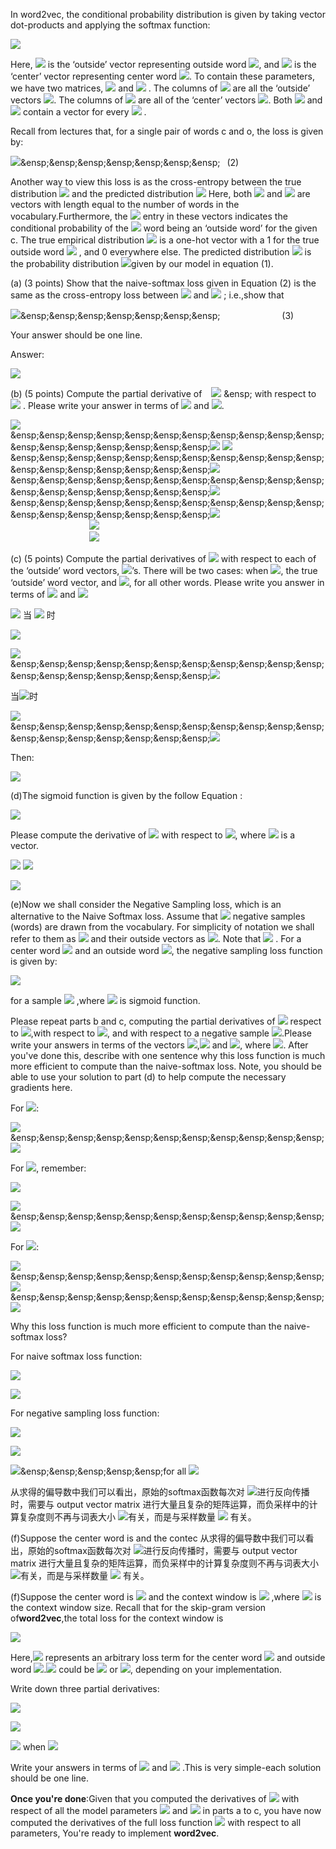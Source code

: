 In word2vec, the conditional probability distribution is given by taking vector dot-products and applying
the softmax function:

![](https://latex.codecogs.com/png.image?\dpi{110}%20P(O=o|C%20=%20c)=\frac{exp(u^T_0v_0)}{\sum_{w\in%20Vocab}exp(u_w^Tv_c)})   

Here,  ![](https://latex.codecogs.com/png.image?\dpi{110}%20u_0) is the ‘outside’ vector representing outside word ![](https://latex.codecogs.com/png.image?\dpi{110}%20o), and ![](https://latex.codecogs.com/png.image?\dpi{110}%20v_c) is the ‘center’ vector representing center word ![](https://latex.codecogs.com/png.image?\dpi{110}%20c). To contain these parameters, we have two matrices, ![](https://latex.codecogs.com/png.image?\dpi{110}%20U) and ![](https://latex.codecogs.com/png.image?\dpi{110}%20V) . The columns of ![](https://latex.codecogs.com/png.image?\dpi{110}%20U) are all the ‘outside’ vectors ![](https://latex.codecogs.com/png.image?\dpi{110}%20u_w). The columns of ![](https://latex.codecogs.com/png.image?\dpi{110}%20V) are all of the ‘center’ vectors ![](https://latex.codecogs.com/png.image?\dpi{110}%20v_w). Both ![](https://latex.codecogs.com/png.image?\dpi{110}%20U) and ![](https://latex.codecogs.com/png.image?\dpi{110}%20V) contain a vector for every
![](https://latex.codecogs.com/png.image?\dpi{110}%20w%20\in%20Vocabulary) .   

Recall from lectures that, for a single pair of words c and o, the loss is given by:  

![](https://latex.codecogs.com/png.image?\dpi{110}%20J_{naive-softmax}(v_c,o,U)=-logP(O=o|C=c))&ensp;&ensp;&ensp;&ensp;&ensp;&ensp;&ensp;&ensp;  (2)  

Another way to view this loss is as the cross-entropy between the true distribution ![](https://latex.codecogs.com/png.image?\dpi{110}%20y) and the predicted
distribution ![](https://latex.codecogs.com/png.image?\dpi{110}%20\hat{y}) Here, both ![](https://latex.codecogs.com/png.image?\dpi{110}%20y) and ![](https://latex.codecogs.com/png.image?\dpi{110}%20\hat{y}) are vectors with length equal to the number of words in the vocabulary.Furthermore, the ![](https://latex.codecogs.com/png.image?\dpi{110}%20k^{th}) entry in these vectors indicates the conditional probability of the ![](https://latex.codecogs.com/png.image?\dpi{110}%20k^{th}) word being an ‘outside word’ for the given c. The true empirical distribution ![](https://latex.codecogs.com/png.image?\dpi{110}%20y) is a one-hot vector with a 1 for the true outside word ![](https://latex.codecogs.com/png.image?\dpi{110}%20o) , and 0 everywhere else. The predicted distribution ![](https://latex.codecogs.com/png.image?\dpi{110}%20\hat{y}) is the probability distribution  ![](https://latex.codecogs.com/png.image?\dpi{110}%20P(O|C=c))given by our model in equation (1).  

(a) (3 points) Show that the naive-softmax loss given in Equation (2) is the same as the cross-entropy loss
between ![](https://latex.codecogs.com/png.image?\dpi{110}%20y) and ![](https://latex.codecogs.com/png.image?\dpi{110}%20\hat{y}) ; i.e.,show that 

![](https://latex.codecogs.com/png.image?\dpi{110}%20-\sum_{w%20\in{Vocab}}y_w%20log(\hat{y}_w)=-log(\hat{y_o}))&ensp;&ensp;&ensp;&ensp;&ensp;&ensp;&ensp;&ensp; &ensp;&ensp;&ensp;&ensp; &ensp;&ensp;&ensp;&ensp;&ensp;&ensp;&ensp;&ensp;(3)   

Your answer should be one line.  

Answer:  

![](https://latex.codecogs.com/png.image?\dpi{110}%20-\sum_{w%20\in{Vocab}}y_w%20log(\hat{y}_w)=-y_olog(\hat{y_o})-\sum_{w%20\in%20Vocab,w\neq%20o}y_wlog(\hat{y_w})=-log(\hat{y_o}))
 
(b) (5 points) Compute the partial derivative of &ensp; ![](https://latex.codecogs.com/png.image?\dpi{110}%20J_{naive-softmax}(v_c,%20o,%20U)) &ensp; with respect to ![](https://latex.codecogs.com/png.image?\dpi{110}%20v_c) . Please write your answer in terms of ![](https://latex.codecogs.com/png.image?\dpi{110}%20y,\hat{y}) and ![](https://latex.codecogs.com/png.image?\dpi{110}%20v_c).  

![](https://latex.codecogs.com/png.image?\dpi{110}%20J_{naive-softmax}(v_c,o,U)=-log(P(O=o|C=c)))      
&ensp;&ensp;&ensp;&ensp;&ensp;&ensp;&ensp;&ensp;&ensp;&ensp;&ensp;&ensp;&ensp;&ensp;&ensp;&ensp;&ensp;&ensp;![](https://latex.codecogs.com/png.image?\dpi{110}%20=-log(\frac{exp(u_o^Tv_c)}{\sum_{w\in%20Vocab}exp(u_w^Tv_c)})=-u_o^Tv_c+log(\sum_{w\in%20Vocab}exp(u_w^T%20v_c)))
![](https://latex.codecogs.com/png.image?\dpi{110}%20\frac{\partial%20J_{naive-softmax(v_c,o,U)}}{\partial%20v_c}=-u_o+\frac{\partial%20(log(\sum_{w\in%20Vocab}exp(u_w^T%20v_c)))}{\partial%20v_c})     
&ensp;&ensp;&ensp;&ensp;&ensp;&ensp;&ensp;&ensp;&ensp;&ensp;&ensp;&ensp;&ensp;&ensp;&ensp;&ensp;&ensp;&ensp;![](https://latex.codecogs.com/png.image?\dpi{110}%20=u_o+\frac{1}{\sum_{w\in%20Vocab}exp(u_w^Tv_c)}\sum_{w\in%20Vocab}\frac{\partial%20(exp(u_w^T%20v_c))}{\partial%20v_c})        
&ensp;&ensp;&ensp;&ensp;&ensp;&ensp;&ensp;&ensp;&ensp;&ensp;&ensp;&ensp;&ensp;&ensp;&ensp;&ensp;&ensp;&ensp;![](https://latex.codecogs.com/png.image?\dpi{110}%20=-u_o+\frac{1}{\sum_{w\in%20Vocab}exp(u_w^T%20v_c)}\sum_{w\in%20Vocab}exp(u_w^T%20v_c)u_w)      
&ensp;&ensp;&ensp;&ensp;&ensp;&ensp;&ensp;&ensp;&ensp;&ensp;&ensp;&ensp;&ensp;&ensp;&ensp;&ensp;&ensp;&ensp;![](https://latex.codecogs.com/png.image?\dpi{110}%20=-u_o+\sum_{w\in%20Vocab}P(O=w|C=c)u_w)       
&ensp;&ensp;&ensp;&ensp;&ensp;&ensp;&ensp;&ensp;&ensp;&ensp;&ensp;&ensp;&ensp;&ensp;&ensp;&ensp;&ensp;&ensp;![](https://latex.codecogs.com/png.image?\dpi{110}%20=-u_o+\sum_{w\in%20Vocab}\hat{y_w}u_w)   
&ensp;&ensp;&ensp;&ensp;&ensp;&ensp;&ensp;&ensp;&ensp;&ensp;&ensp;&ensp;&ensp;&ensp;&ensp;&ensp;&ensp;&ensp;![](https://latex.codecogs.com/png.image?\dpi{110}%20U(\hat{y}-y))

(c) (5 points) Compute the partial derivatives of ![](https://latex.codecogs.com/png.image?\dpi{110}%20J_{naive-softmax}(v_c,%20o,%20U)) with respect to each of the ‘outside’ word vectors, ![](https://latex.codecogs.com/png.image?\dpi{110}%20u_w)’s. There will be two cases: when ![](https://latex.codecogs.com/png.image?\dpi{110}%20w=o), the true ‘outside’ word vector, and ![](https://latex.codecogs.com/png.image?\dpi{110}%20w\neq%20o), for all other words. Please write you answer in terms of ![](https://latex.codecogs.com/png.image?\dpi{110}%20y,\hat{y}) and ![](https://latex.codecogs.com/png.image?\dpi{110}%20U)

![](https://latex.codecogs.com/png.image?\dpi{110}%20\frac{\partial%20J(v_c,o,U)}{\partial%20u_w}==\frac{\partial%20u_o^Tv_c}{\partial%20u_w}+\frac{\partial%20(log\sum_{w\in%20Vocab}exp(u_w^Tv_c))}{\partial%20u_w})   
当 ![](https://latex.codecogs.com/png.image?\dpi{110}%20w\neq%20o) 时   

![](https://latex.codecogs.com/png.image?\dpi{110}%20-\frac{\partial%20u_o^Tv_c}{\partial%20u_w}=0)    

![](https://latex.codecogs.com/png.image?\dpi{110}%20\therefore%20\frac{\partial%20J}{\partial%20u_w}=\frac{\partial%20(log\sum_{w%20\in%20Vocab}exp(u_w^Tv_c))}{\partial%20u_w}=\frac{1}{\sum_{w%20\in%20Vocab}exp(u_w^Tv_c)}\sum_{w%20\in%20Vocab}exp(u_w^Tv_c)v_c)    
&ensp;&ensp;&ensp;&ensp;&ensp;&ensp;&ensp;&ensp;&ensp;&ensp;&ensp;&ensp;&ensp;&ensp;&ensp;&ensp;&ensp;&ensp;![](https://latex.codecogs.com/png.image?\dpi{110}%200+p(O=w|C=c)v_c=\hat{y_w}v_c)

当![](https://latex.codecogs.com/png.image?\dpi{110}%20w=o)时  

![](https://latex.codecogs.com/png.image?\dpi{110}%20\frac{\partial%20J(v_c,o,U)}{\partial%20u_w}=-v_c+p(O=o|C=c)v_c)    
&ensp;&ensp;&ensp;&ensp;&ensp;&ensp;&ensp;&ensp;&ensp;&ensp;&ensp;&ensp;&ensp;&ensp;&ensp;&ensp;&ensp;&ensp;![](https://latex.codecogs.com/png.image?\dpi{110}%20=\hat{y_w}v_c-v_c=(\hat{y_w}-1)v_c)

Then:

![](https://latex.codecogs.com/png.image?\dpi{110}%20\frac{\partial%20J(v_c,o,%20U)}{\partial%20U}=v_c(\hat{y}-y)^T)

(d)The sigmoid function is given by the follow Equation :

![](https://latex.codecogs.com/png.image?\dpi{110}%20\sigma(x)=\frac{1}{1+e^{-x}}=\frac{e^x}{e^x+1})

Please compute the derivative of ![](https://latex.codecogs.com/png.image?\dpi{110}%20\sigma(x)) with respect to ![](https://latex.codecogs.com/png.image?\dpi{110}%20x), where ![](https://latex.codecogs.com/png.image?\dpi{110}%20x) is a vector.     

![](https://latex.codecogs.com/png.image?\dpi{110}%20\frac{\partial%20\sigma{(x_i)}}{\partial%20x_i}=\frac{1}{(1+exp(-x_i))^2}exp(-x_i)=\sigma(x_i)(1-\sigma(x_i)))   
![](https://latex.codecogs.com/png.image?\dpi{110}%20\frac{\partial%20\sigma{(x)}}{\partial%20x}=\begin{bmatrix}\frac{\partial%20\sigma(x_j)}{\partial%20x_i}\end{bmatrix}_{d\times%20d})        

![](https://latex.codecogs.com/png.image?\dpi{110}%20=\begin{bmatrix}\sigma%27{(x_1)}%20&%200%20&%20\cdots%20%20&%200%20\\%200&%20\sigma%27{(x_2)}%20&%20\cdots%20%20&%200%20\\%20\vdots%20&%20\vdots%20&%20\vdots%20%20&%20\vdots%20%20\\%200&%200%20&%20\cdots%20%20&%20\sigma%27{(x_d)}%20\\\end{bmatrix}%20=diag(\sigma%27(x)))

(e)Now we shall consider the Negative Sampling loss, which is an alternative to the Naive Softmax loss. Assume that ![](https://latex.codecogs.com/png.image?\dpi{110}%20K) negative samples (words) are drawn from the vocabulary. For simplicity of notation we shall refer to them as ![](https://latex.codecogs.com/png.image?\dpi{110}%20w_1,w_2,...,w_K) and their outside vectors as ![](https://latex.codecogs.com/png.image?\dpi{110}%20u_1,...,u_K). Note that ![](https://latex.codecogs.com/png.image?\dpi{110}%20o%20\notin%20\{w_1,...,w_K%20\}) . For a center word ![](https://latex.codecogs.com/png.image?\dpi{110}%20c) and an outside word ![](https://latex.codecogs.com/png.image?\dpi{110}%20o), the negative sampling loss function is given by:  

![](https://latex.codecogs.com/png.image?\dpi{110}%20J_{neg-sample}(v_c,o,U)=-log(\sigma(u_o^Tv_c))-\sum_{k=1}^Klog(\sigma(-u_k^Tv_c)))    

for a sample  ![](https://latex.codecogs.com/png.image?\dpi{110}%20w_1,w_2,...,w_K) ,where ![](https://latex.codecogs.com/png.image?\dpi{110}%20\sigma(\cdot)) is sigmoid function.

Please repeat parts b and c, computing the partial derivatives of ![](https://latex.codecogs.com/png.image?\dpi{110}%20J_{neg-sample}) respect to ![](https://latex.codecogs.com/png.image?\dpi{110}%20v_c),with respect to ![](https://latex.codecogs.com/png.image?\dpi{110}%20u_o), and with respect to a negative sample ![](https://latex.codecogs.com/png.image?\dpi{110}%20u_k).Please write your answers in terms of the vectors ![](https://latex.codecogs.com/png.image?\dpi{110}%20u_o),![](https://latex.codecogs.com/png.image?\dpi{110}%20v_c) and ![](https://latex.codecogs.com/png.image?\dpi{110}%20u_k), where ![](https://latex.codecogs.com/png.image?\dpi{110}%20k%20\in%20[1,K]). After you've done this, describe with one sentence why this loss function is much more efficient to compute than the naive-softmax loss. Note, you should be able to use your solution to part (d) to help compute the necessary gradients here.

For ![](https://latex.codecogs.com/png.image?\dpi{110}%20v_c):

![](https://latex.codecogs.com/png.image?\dpi{110}%20\frac{\partial%20J_{neg-sample}}{\partial%20v_c}=(\sigma(u_o^Tv_c)-1)u_o+\sum_{k=1}^{K}(1-\sigma(-u_k^Tv_c))u_k)     
&ensp;&ensp;&ensp;&ensp;&ensp;&ensp;&ensp;&ensp;&ensp;&ensp;&ensp;![](https://latex.codecogs.com/png.image?\dpi{110}%20=(\sigma(u_o^Tv_c)-1)u_o+\sum_{k=1}^K\sigma(u_k^Tv_c)u_k)

For ![](https://latex.codecogs.com/png.image?\dpi{110}%20u_o), remember:     

![](https://latex.codecogs.com/png.image?\dpi{110}%20o%20\notin%20\{w_1,...,w_K%20\})

![](https://latex.codecogs.com/png.image?\dpi{110}%20\frac{\partial%20J_{neg-sample}}{\partial%20u_o}=-\frac{1}{\sigma(u_o^Tv_c)}\cdot%20\sigma(u_o^Tv_c)(1-\sigma(u_o^Tv_c))v_c)      
&ensp;&ensp;&ensp;&ensp;&ensp;&ensp;&ensp;&ensp;&ensp;&ensp;&ensp;![](https://latex.codecogs.com/png.image?\dpi{110}%20=(\sigma(u_o^Tv_c)-1)v_c)   

For ![](https://latex.codecogs.com/png.image?\dpi{110}%20u_k):

![](https://latex.codecogs.com/png.image?\dpi{110}%20\frac{\partial%20J_{neg-sample}}{\partial%20u_o}=-\frac{1}{\sigma(-u_k^Tv_c)}\cdot%20\[\sigma(-u_k^Tv_c)(1-\sigma(-u_k^Tv_c))%20\](-v_c))     
&ensp;&ensp;&ensp;&ensp;&ensp;&ensp;&ensp;&ensp;&ensp;&ensp;&ensp;![](https://latex.codecogs.com/png.image?\dpi{110}%20=(1-\sigma(-u_k^Tv_c))v_c)     
&ensp;&ensp;&ensp;&ensp;&ensp;&ensp;&ensp;&ensp;&ensp;&ensp;&ensp;![](https://latex.codecogs.com/png.image?\dpi{110}%20=\sigma(u_k^Tv_c)v_c)    

Why this loss function is much more efficient to compute than the naive-softmax loss?

For naive softmax loss function:

![](https://latex.codecogs.com/png.image?\dpi{110}%20\frac{\partial%20J(v_c,o,U)}{\partial%20v_c}=U(\hat{y}-y))

![](https://latex.codecogs.com/png.image?\dpi{110}%20\frac{\partial%20J(v_c,o,U)}{\partial%20U}=v_c(\hat{y}-y)^T)

For negative sampling loss function:

![](https://latex.codecogs.com/png.image?\dpi{110}%20\frac{\partial%20J}{\partial%20v_c}=\sigma(-u_o^Tv_c)u_o+\sum_{k=1}^{K}\sigma(u_k^Tv_c)u_k)

![](https://latex.codecogs.com/png.image?\dpi{110}%20\frac{\partial%20J}{\partial%20u_o}=\sigma(-u_o^Tv_c)v_c=(\sigma(u_o^Tv_c)-1)v_c)

![](https://latex.codecogs.com/png.image?\dpi{110}%20\frac{\partial%20J}{\partial%20u_k}=\sigma(u_k^Tv_c)v_c)&ensp;&ensp;&ensp;&ensp;&ensp;for all ![](https://latex.codecogs.com/png.image?\dpi{110}%20k=1,2,...,K)

从求得的偏导数中我们可以看出，原始的softmax函数每次对 ![](https://latex.codecogs.com/png.image?\dpi{110}%20v_c)进行反向传播时，需要与 output vector matrix 进行大量且复杂的矩阵运算，而负采样中的计算复杂度则不再与词表大小 ![](https://latex.codecogs.com/png.image?\dpi{110}%20V)有关，而是与采样数量 ![](https://latex.codecogs.com/png.image?\dpi{110}%20K) 有关。  

(f)Suppose the center word is![]() and the contec
从求得的偏导数中我们可以看出，原始的softmax函数每次对 ![](https://latex.codecogs.com/png.image?\dpi{110}%20v_c)进行反向传播时，需要与 output vector matrix 进行大量且复杂的矩阵运算，而负采样中的计算复杂度则不再与词表大小 ![](https://latex.codecogs.com/png.image?\dpi{110}%20V)有关，而是与采样数量 ![](https://latex.codecogs.com/png.image?\dpi{110}%20K) 有关。 

(f)Suppose the center word is ![](https://latex.codecogs.com/png.image?\dpi{110}%20c=w_t) and the context window is ![](https://latex.codecogs.com/png.image?\dpi{110}%20\[%20w_{t-m},...,w_{t-1},w_t,w_{t+1},...,w_{t+m}\]) ,where ![](https://latex.codecogs.com/png.image?\dpi{110}%20m) is the context window size. Recall that for the skip-gram version of**word2vec**,the total loss for the context window is 

![](https://latex.codecogs.com/png.image?\dpi{110}%20J_{skip-gram}(v_c,w_{t-m},...,w_{t+m},U)=\sum_{-m\leq%20j\leq%20m%20\%20j\neq%20o}J(v_c,w_{t+j},U))    

Here,![](https://latex.codecogs.com/png.image?\dpi{110}%20J(v_c,w_{t+j},U)) represents an arbitrary loss term for the center word ![](https://latex.codecogs.com/png.image?\dpi{110}%20c=w_t) and outside word ![](https://latex.codecogs.com/png.image?\dpi{110}%20w_{t+j}).![](https://latex.codecogs.com/png.image?\dpi{110}%20J(v_c,w_{t+j},U)) could be ![](https://latex.codecogs.com/png.image?\dpi{110}%20J_{naive-softmax}(v_c,w_{t+j},U)) or ![](https://latex.codecogs.com/png.image?\dpi{110}%20J_{neg-softmax}(v_c,w_{t+j},U)), depending on your implementation.   

Write down three partial derivatives:

![](https://latex.codecogs.com/png.image?\dpi{110}%20\partial%20J_{skip-gram}(v_c,w_{t-m},...,w_{t+m},U)/\partial%20U)

![](https://latex.codecogs.com/png.image?\dpi{110}%20\partial%20J_{skip-gram}(v_c,w_{t-m},...,w_{t+m},U)/\partial%20v_c)

![](https://latex.codecogs.com/png.image?\dpi{110}%20\partial%20J_{skip-gram}(v_c,w_{t-m},...,w_{t+m},U)/\partial%20v_w) when ![](https://latex.codecogs.com/png.image?\dpi{110}%20w%20\neq%20c)  

Write your answers in terms of ![](https://latex.codecogs.com/png.image?\dpi{110}%20\partial%20J(v_c,w_{t+j},U)/%20\partial%20U) and ![](https://latex.codecogs.com/png.image?\dpi{110}%20\partial%20J(v_c,w_{t+j},U)/%20\partial%20v_c) .This is very simple-each solution should be one line.

**Once you're done**:Given that you computed the derivatives of ![](https://latex.codecogs.com/png.image?\dpi{110}%20\partial%20J(v_c,w_{t+j},U)) with respect of all the model parameters ![](https://latex.codecogs.com/png.image?\dpi{110}%20U) and ![](https://latex.codecogs.com/png.image?\dpi{110}%20V) in parts a to c, you have now computed the derivatives of the full loss function ![](https://latex.codecogs.com/png.image?\dpi{110}%20J_{skip-gram}) with respect to all parameters, You're ready to implement **word2vec**.

![]()
